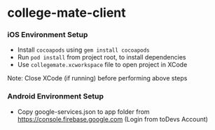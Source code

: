 # college-mate-client

### iOS Environment Setup

- Install `cocoapods` using `gem install cocoapods`
- Run `pod install` from project root, to install dependencies
- Use `collegemate.xcworkspace` file to open project in XCode

Note: Close XCode (if running) before performing above steps

### Android Environment Setup

- Copy google-services.json to app folder from https://console.firebase.google.com (Login from toDevs Account) 
